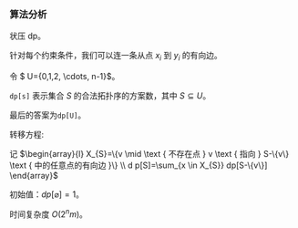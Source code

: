 ### 算法分析
状压 dp。

针对每个约束条件，我们可以连一条从点 $x_i$ 到 $y_i$ 的有向边。


令 $ U=\{0,1,2, \cdots, n-1\}$。

`dp[s]`  表示集合  $S$  的合法拓扑序的方案数，其中  $S \subseteq U$。

最后的答案为`dp[U]`。

转移方程:

记 $\begin{array}{l}
 X_{S}=\{v \mid \text { 不存在点 } v \text { 指向 } S-\{v\} \text { 中的任意点的有向边 }\} \\
d p[S]=\sum_{x \in X_{S}} dp[S-\{v\}]
\end{array}$

初始值：$dp[\varnothing]=1$。


时间复杂度 $O(2^{n}m)$。
